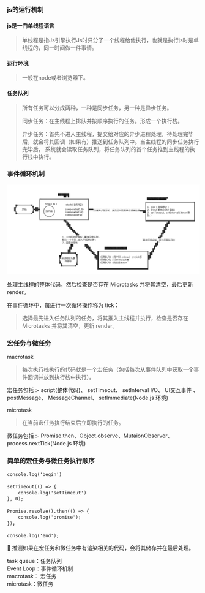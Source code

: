 ### js的运行机制  

#### js是一门单线程语言
> 单线程是指Js引擎执行Js时只分了一个线程给他执行，也就是执行js时是单线程的，同一时间做一件事情。  

#### 运行环境
> 一般在node或者浏览器下。  


#### 任务队列
> 所有任务可以分成两种，一种是同步任务，另一种是异步任务。  
> 
> 同步任务：在主线程上排队并按顺序执行的任务。形成一个执行栈。   
> 
> 异步任务：首先不进入主线程，提交给对应的异步进程处理，待处理完毕后，就会将其回调（如果有）推送到任务队列中。当主线程的同步任务执行完毕后，
> 系统就会读取任务队列，将任务队列的首个任务推到主线程的执行栈中执行。


### 事件循环机制

![事件循环机制](./img/事件循环机制.jpg)

处理主线程的整体代码，然后检查是否存在 Microtasks 并将其清空，最后更新 render。

在事件循环中，每进行一次循环操作称为 tick：
> 选择最先进入任务队列的任务，将其推入主线程并执行，检查是否存在 Microtasks 并将其清空，更新 render。

### 宏任务与微任务

macrotask
> 每次执行栈执行的代码就是一个宏任务（包括每次从事件队列中获取**一个**事件回调并放到执行栈中执行）。

宏任务包括
:-
script(整体代码)、 setTimeout、 setInterval I/O、 UI交互事件 、postMessage、 MessageChannel、 setImmediate(Node.js 环境)

microtask
> 在当前宏任务执行结束后立即执行的任务。  

微任务包括
:-
Promise.then、Object.observe、MutaionObserver、process.nextTick(Node.js 环境)

### 简单的宏任务与微任务执行顺序
```
console.log('begin')

setTimeout(() => {  
    console.log('setTimeout')
}, 0);

Promise.resolve().then(() => {
    console.log('promise');
});

console.log('end');
```
:herb: 推测如果在宏任务和微任务中有渲染相关的代码，会将其储存并在最后处理。


task queue：任务队列  
Event Loop：事件循环机制  
macrotask： 宏任务  
microtask：微任务  
